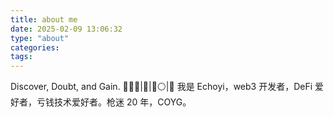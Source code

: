 ```yaml
---
title: about me
date: 2025-02-09 13:06:32
type: "about"
categories:
tags:
---
```


Discover, Doubt, and Gain.
👨🏻‍💻|👾|🔴⚪|🧲
我是 Echoyi，web3 开发者，DeFi 爱好者，亏钱技术爱好者。枪迷 20 年，COYG。
